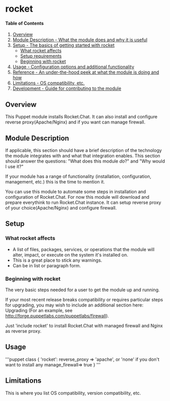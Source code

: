 # rocket

#### Table of Contents

1. [Overview](#overview)
2. [Module Description - What the module does and why it is useful](#module-description)
3. [Setup - The basics of getting started with rocket](#setup)
    * [What rocket affects](#what-rocket-affects)
    * [Setup requirements](#setup-requirements)
    * [Beginning with rocket](#beginning-with-rocket)
4. [Usage - Configuration options and additional functionality](#usage)
5. [Reference - An under-the-hood peek at what the module is doing and how](#reference)
5. [Limitations - OS compatibility, etc.](#limitations)
6. [Development - Guide for contributing to the module](#development)

## Overview
This Puppet module installs Rocket.Chat. It can also install and configure reverse proxy(Apache/Nginx) and if you want can manage firewall.

## Module Description

If applicable, this section should have a brief description of the technology
the module integrates with and what that integration enables. This section
should answer the questions: "What does this module *do*?" and "Why would I use
it?"

If your module has a range of functionality (installation, configuration,
management, etc.) this is the time to mention it.

You can use this module to automate some steps in installation and configuration of Rocket.Chat. For now this module will download and prepare everythink to run Rocket.Chat instance. It can setup reverse proxy of your choice(Apache/Nginx) and configure firewall.

## Setup

### What rocket affects

* A list of files, packages, services, or operations that the module will alter,
  impact, or execute on the system it's installed on.
* This is a great place to stick any warnings.
* Can be in list or paragraph form.

### Beginning with rocket

The very basic steps needed for a user to get the module up and running.

If your most recent release breaks compatibility or requires particular steps
for upgrading, you may wish to include an additional section here: Upgrading
(For an example, see http://forge.puppetlabs.com/puppetlabs/firewall).

Just 'include rocket' to install Rocket.Chat with managed firewall and Nginx as reverse proxy.

## Usage

'''puppet
class { 'rocket':
  reverse_proxy => 'apache', or 'none' if you don't want to install any
  manage_firewall=> true
}
'''
## Limitations

This is where you list OS compatibility, version compatibility, etc.
